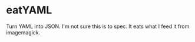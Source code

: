 # eatYAML
Turn YAML into JSON. I'm not sure this is to spec. It eats what I feed it from imagemagick.
